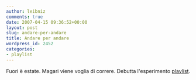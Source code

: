 ```yaml
---
author: leibniz
comments: true
date: 2007-04-15 09:36:52+00:00
layout: post
slug: andare-per-andare
title: Andare per andare
wordpress_id: 2452
categories:
- playlist
---
```


Fuori è estate. Magari viene voglia di correre. Debutta l'esperimento [playlist](http://www.leibniz-blogs.it/playlists/).
